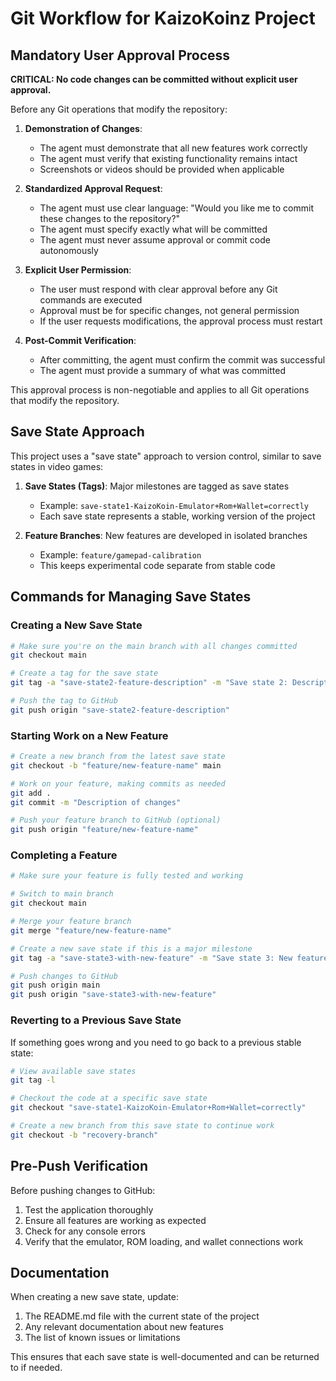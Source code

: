# Git Workflow for KaizoKoinz Project

## Mandatory User Approval Process

**CRITICAL: No code changes can be committed without explicit user approval.**

Before any Git operations that modify the repository:

1. **Demonstration of Changes**:
   - The agent must demonstrate that all new features work correctly
   - The agent must verify that existing functionality remains intact
   - Screenshots or videos should be provided when applicable

2. **Standardized Approval Request**:
   - The agent must use clear language: "Would you like me to commit these changes to the repository?"
   - The agent must specify exactly what will be committed
   - The agent must never assume approval or commit code autonomously

3. **Explicit User Permission**:
   - The user must respond with clear approval before any Git commands are executed
   - Approval must be for specific changes, not general permission
   - If the user requests modifications, the approval process must restart

4. **Post-Commit Verification**:
   - After committing, the agent must confirm the commit was successful
   - The agent must provide a summary of what was committed

This approval process is non-negotiable and applies to all Git operations that modify the repository.

## Save State Approach

This project uses a "save state" approach to version control, similar to save states in video games:

1. **Save States (Tags)**: Major milestones are tagged as save states
   - Example: `save-state1-KaizoKoin-Emulator+Rom+Wallet=correctly`
   - Each save state represents a stable, working version of the project

2. **Feature Branches**: New features are developed in isolated branches
   - Example: `feature/gamepad-calibration`
   - This keeps experimental code separate from stable code

## Commands for Managing Save States

### Creating a New Save State

```bash
# Make sure you're on the main branch with all changes committed
git checkout main

# Create a tag for the save state
git tag -a "save-state2-feature-description" -m "Save state 2: Description of what works"

# Push the tag to GitHub
git push origin "save-state2-feature-description"
```

### Starting Work on a New Feature

```bash
# Create a new branch from the latest save state
git checkout -b "feature/new-feature-name" main

# Work on your feature, making commits as needed
git add .
git commit -m "Description of changes"

# Push your feature branch to GitHub (optional)
git push origin "feature/new-feature-name"
```

### Completing a Feature

```bash
# Make sure your feature is fully tested and working

# Switch to main branch
git checkout main

# Merge your feature branch
git merge "feature/new-feature-name"

# Create a new save state if this is a major milestone
git tag -a "save-state3-with-new-feature" -m "Save state 3: New feature added"

# Push changes to GitHub
git push origin main
git push origin "save-state3-with-new-feature"
```

### Reverting to a Previous Save State

If something goes wrong and you need to go back to a previous stable state:

```bash
# View available save states
git tag -l

# Checkout the code at a specific save state
git checkout "save-state1-KaizoKoin-Emulator+Rom+Wallet=correctly"

# Create a new branch from this save state to continue work
git checkout -b "recovery-branch"
```

## Pre-Push Verification

Before pushing changes to GitHub:

1. Test the application thoroughly
2. Ensure all features are working as expected
3. Check for any console errors
4. Verify that the emulator, ROM loading, and wallet connections work

## Documentation

When creating a new save state, update:

1. The README.md file with the current state of the project
2. Any relevant documentation about new features
3. The list of known issues or limitations

This ensures that each save state is well-documented and can be returned to if needed.

